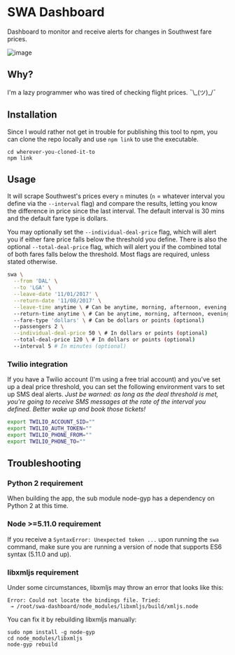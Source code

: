 # SWA Dashboard
Dashboard to monitor and receive alerts for changes in Southwest fare prices.

![image](https://cloud.githubusercontent.com/assets/6979737/17744714/99f15da2-646e-11e6-8f13-60c716f1e865.png)

## Why?
I'm a lazy programmer who was tired of checking flight prices. ¯\\\_(ツ)\_/¯

## Installation
Since I would rather not get in trouble for publishing this tool to npm, you can
clone the repo locally and use `npm link` to use the executable.
```
cd wherever-you-cloned-it-to
npm link
```

## Usage
It will scrape Southwest's prices every `n` minutes (`n` = whatever interval you
define via the `--interval` flag) and compare the results, letting you know the
difference in price since the last interval. The default interval is 30 mins and
the default fare type is dollars.

You may optionally set the `--individual-deal-price` flag, which will alert you
if either fare price falls below the threshold you define. There is also the
optional `--total-deal-price` flag, which will alert you if the combined total
of both fares falls below the threshold. Most flags are required, unless stated
otherwise.

```bash
swa \
  --from 'DAL' \
  --to 'LGA' \
  --leave-date '11/01/2017' \
  --return-date '11/08/2017' \
  --leave-time anytime \ # Can be anytime, morning, afternoon, evening (optional)
  --return-time anytime \ # Can be anytime, morning, afternoon, evening (optional)
  --fare-type 'dollars' \ # Can be dollars or points (optional)
  --passengers 2 \
  --individual-deal-price 50 \ # In dollars or points (optional)
  --total-deal-price 120 \ # In dollars or points (optional)
  --interval 5 # In minutes (optional)
```

### Twilio integration
If you have a Twilio account (I'm using a free trial account) and you've set up
a deal price threshold, you can set the following environment vars to set up SMS
deal alerts. _Just be warned: as long as the deal threshold is met, you're going
to receive SMS messages at the rate of the interval you defined. Better wake up
and book those tickets!_

```bash
export TWILIO_ACCOUNT_SID=""
export TWILIO_AUTH_TOKEN=""
export TWILIO_PHONE_FROM=""
export TWILIO_PHONE_TO=""
```

## Troubleshooting

### Python 2 requirement
When building the app, the sub module node-gyp has a dependency on Python 2 at this time.

### Node >=5.11.0 requirement
If you receive a ``SyntaxError: Unexpected token ...`` upon running the `swa`
command, make sure you are running a version of node that supports ES6
syntax (5.11.0 and up).

### libxmljs requirement
Under some circumstances, libxmljs may throw an error that looks like this:

```
Error: Could not locate the bindings file. Tried:
 → /root/swa-dashboard/node_modules/libxmljs/build/xmljs.node
```

You can fix it by rebuilding libxmljs manually:

```
sudo npm install -g node-gyp
cd node_modules/libxmljs
node-gyp rebuild
```
